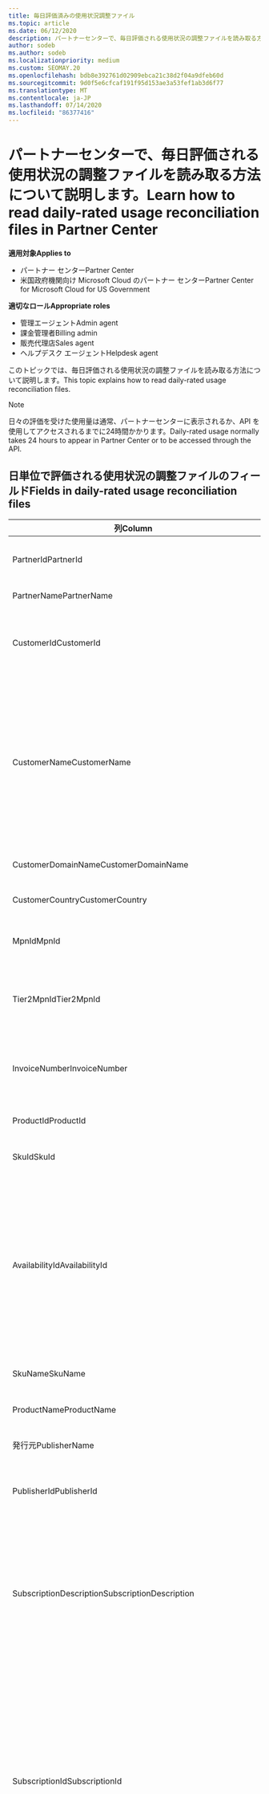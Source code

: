 ```yaml
---
title: 毎日評価済みの使用状況調整ファイル
ms.topic: article
ms.date: 06/12/2020
description: パートナーセンターで、毎日評価される使用状況の調整ファイルを読み取る方法について説明します。
author: sodeb
ms.author: sodeb
ms.localizationpriority: medium
ms.custom: SEOMAY.20
ms.openlocfilehash: bdb8e392761d02909ebca21c38d2f04a9dfeb60d
ms.sourcegitcommit: 9d0f5e6cfcaf191f95d153ae3a53fef1ab3d6f77
ms.translationtype: MT
ms.contentlocale: ja-JP
ms.lasthandoff: 07/14/2020
ms.locfileid: "86377416"
---
```

# <a name="learn-how-to-read-daily-rated-usage-reconciliation-files-in-partner-center"></a><span data-ttu-id="ce3ea-103">パートナーセンターで、毎日評価される使用状況の調整ファイルを読み取る方法について説明します。</span><span class="sxs-lookup"><span data-stu-id="ce3ea-103">Learn how to read daily-rated usage reconciliation files in Partner Center</span></span>

<span data-ttu-id="ce3ea-104">**適用対象**</span><span class="sxs-lookup"><span data-stu-id="ce3ea-104">**Applies to**</span></span>

- <span data-ttu-id="ce3ea-105">パートナー センター</span><span class="sxs-lookup"><span data-stu-id="ce3ea-105">Partner Center</span></span>
- <span data-ttu-id="ce3ea-106">米国政府機関向け Microsoft Cloud のパートナー センター</span><span class="sxs-lookup"><span data-stu-id="ce3ea-106">Partner Center for Microsoft Cloud for US Government</span></span>

<span data-ttu-id="ce3ea-107">**適切なロール**</span><span class="sxs-lookup"><span data-stu-id="ce3ea-107">**Appropriate roles**</span></span>

- <span data-ttu-id="ce3ea-108">管理エージェント</span><span class="sxs-lookup"><span data-stu-id="ce3ea-108">Admin agent</span></span>
- <span data-ttu-id="ce3ea-109">課金管理者</span><span class="sxs-lookup"><span data-stu-id="ce3ea-109">Billing admin</span></span>
- <span data-ttu-id="ce3ea-110">販売代理店</span><span class="sxs-lookup"><span data-stu-id="ce3ea-110">Sales agent</span></span>
- <span data-ttu-id="ce3ea-111">ヘルプデスク エージェント</span><span class="sxs-lookup"><span data-stu-id="ce3ea-111">Helpdesk agent</span></span>

<span data-ttu-id="ce3ea-112">このトピックでは、毎日評価される使用状況の調整ファイルを読み取る方法について説明します。</span><span class="sxs-lookup"><span data-stu-id="ce3ea-112">This topic explains how to read daily-rated usage reconciliation files.</span></span>

>[!NOTE]
><span data-ttu-id="ce3ea-113">日々の評価を受けた使用量は通常、パートナーセンターに表示されるか、API を使用してアクセスされるまでに24時間かかります。</span><span class="sxs-lookup"><span data-stu-id="ce3ea-113">Daily-rated usage normally takes 24 hours to appear in Partner Center or to be accessed through the API.</span></span>

## <a name="fields-in-daily-rated-usage-reconciliation-files"></a><span data-ttu-id="ce3ea-114">日単位で評価される使用状況の調整ファイルのフィールド</span><span class="sxs-lookup"><span data-stu-id="ce3ea-114">Fields in daily-rated usage reconciliation files</span></span>

| <span data-ttu-id="ce3ea-115">列</span><span class="sxs-lookup"><span data-stu-id="ce3ea-115">Column</span></span> | <span data-ttu-id="ce3ea-116">説明</span><span class="sxs-lookup"><span data-stu-id="ce3ea-116">Description</span></span> |
| ------ | ----------- |
| <span data-ttu-id="ce3ea-117">PartnerId</span><span class="sxs-lookup"><span data-stu-id="ce3ea-117">PartnerId</span></span> | <span data-ttu-id="ce3ea-118">GUID 形式のパートナー識別子。</span><span class="sxs-lookup"><span data-stu-id="ce3ea-118">Partner identifier in GUID format.</span></span> |
| <span data-ttu-id="ce3ea-119">PartnerName</span><span class="sxs-lookup"><span data-stu-id="ce3ea-119">PartnerName</span></span> | <span data-ttu-id="ce3ea-120">パートナー名。</span><span class="sxs-lookup"><span data-stu-id="ce3ea-120">Partner name.</span></span> |
| <span data-ttu-id="ce3ea-121">CustomerId</span><span class="sxs-lookup"><span data-stu-id="ce3ea-121">CustomerId</span></span> | <span data-ttu-id="ce3ea-122">GUID 形式の顧客の一意の Microsoft 識別子。</span><span class="sxs-lookup"><span data-stu-id="ce3ea-122">Unique Microsoft identifier for the customer in GUID format.</span></span> |
| <span data-ttu-id="ce3ea-123">CustomerName</span><span class="sxs-lookup"><span data-stu-id="ce3ea-123">CustomerName</span></span> | <span data-ttu-id="ce3ea-124">パートナー センターで報告される顧客の組織名。</span><span class="sxs-lookup"><span data-stu-id="ce3ea-124">Customer's organization name as reported in Partner Center.</span></span> <span data-ttu-id="ce3ea-125">*このコラムは、請求書をシステム情報に合わせて調整する場合に非常に重要です。*</span><span class="sxs-lookup"><span data-stu-id="ce3ea-125">*This column is very important for reconciling the invoice with your system information.*</span></span> |
| <span data-ttu-id="ce3ea-126">CustomerDomainName</span><span class="sxs-lookup"><span data-stu-id="ce3ea-126">CustomerDomainName</span></span> | <span data-ttu-id="ce3ea-127">顧客のドメイン名。</span><span class="sxs-lookup"><span data-stu-id="ce3ea-127">The customer's domain name.</span></span> |
| <span data-ttu-id="ce3ea-128">CustomerCountry</span><span class="sxs-lookup"><span data-stu-id="ce3ea-128">CustomerCountry</span></span> | <span data-ttu-id="ce3ea-129">顧客の在住国。</span><span class="sxs-lookup"><span data-stu-id="ce3ea-129">The country in which the customer is located.</span></span> |
| <span data-ttu-id="ce3ea-130">MpnId</span><span class="sxs-lookup"><span data-stu-id="ce3ea-130">MpnId</span></span> | <span data-ttu-id="ce3ea-131">CSP パートナーの MPN 識別子。</span><span class="sxs-lookup"><span data-stu-id="ce3ea-131">MPN identifier of the CSP partner.</span></span> |
| <span data-ttu-id="ce3ea-132">Tier2MpnId</span><span class="sxs-lookup"><span data-stu-id="ce3ea-132">Tier2MpnId</span></span> | <span data-ttu-id="ce3ea-133">サブスクリプションの販売店の MPN 識別子。</span><span class="sxs-lookup"><span data-stu-id="ce3ea-133">MPN identifier of the reseller of record for the subscription.</span></span> |
| <span data-ttu-id="ce3ea-134">InvoiceNumber</span><span class="sxs-lookup"><span data-stu-id="ce3ea-134">InvoiceNumber</span></span> | <span data-ttu-id="ce3ea-135">指定されたトランザクションが含まれている請求書番号。</span><span class="sxs-lookup"><span data-stu-id="ce3ea-135">Invoice number where the specified transaction appears.</span></span> |
| <span data-ttu-id="ce3ea-136">ProductId</span><span class="sxs-lookup"><span data-stu-id="ce3ea-136">ProductId</span></span> | <span data-ttu-id="ce3ea-137">製品の識別子。</span><span class="sxs-lookup"><span data-stu-id="ce3ea-137">The identifier for the product.</span></span> |
| <span data-ttu-id="ce3ea-138">SkuId</span><span class="sxs-lookup"><span data-stu-id="ce3ea-138">SkuId</span></span> | <span data-ttu-id="ce3ea-139">特定の SKU の識別子。</span><span class="sxs-lookup"><span data-stu-id="ce3ea-139">The identifier for a particular SKU.</span></span> |
| <span data-ttu-id="ce3ea-140">AvailabilityId</span><span class="sxs-lookup"><span data-stu-id="ce3ea-140">AvailabilityId</span></span> | <span data-ttu-id="ce3ea-141">特定の SKU の可用性の識別子。</span><span class="sxs-lookup"><span data-stu-id="ce3ea-141">The identifier for a particular SKU's availability.</span></span> <span data-ttu-id="ce3ea-142">これは、指定された国、通貨、業界セグメントなどで SKU を購入できるかどうかを示します。</span><span class="sxs-lookup"><span data-stu-id="ce3ea-142">This shows whether the SKU is available for purchase in the given country, currency, industry segment, etc.</span></span> |
| <span data-ttu-id="ce3ea-143">SkuName</span><span class="sxs-lookup"><span data-stu-id="ce3ea-143">SkuName</span></span> | <span data-ttu-id="ce3ea-144">特定 SKU のタイトル。</span><span class="sxs-lookup"><span data-stu-id="ce3ea-144">The title for a particular SKU.</span></span> |
| <span data-ttu-id="ce3ea-145">ProductName</span><span class="sxs-lookup"><span data-stu-id="ce3ea-145">ProductName</span></span> | <span data-ttu-id="ce3ea-146">製品の名前です。</span><span class="sxs-lookup"><span data-stu-id="ce3ea-146">The name of the product.</span></span> |
| <span data-ttu-id="ce3ea-147">発行元</span><span class="sxs-lookup"><span data-stu-id="ce3ea-147">PublisherName</span></span> | <span data-ttu-id="ce3ea-148">発行元の名前。</span><span class="sxs-lookup"><span data-stu-id="ce3ea-148">The name of the publisher.</span></span> |
| <span data-ttu-id="ce3ea-149">PublisherId</span><span class="sxs-lookup"><span data-stu-id="ce3ea-149">PublisherId</span></span> | <span data-ttu-id="ce3ea-150">GUID 形式のパブリッシャーの識別子。</span><span class="sxs-lookup"><span data-stu-id="ce3ea-150">The identifier of the publisher in GUID format.</span></span> |
| <span data-ttu-id="ce3ea-151">SubscriptionDescription</span><span class="sxs-lookup"><span data-stu-id="ce3ea-151">SubscriptionDescription</span></span> | <span data-ttu-id="ce3ea-152">価格表で定義されている、顧客が購入したサービス プランの名前。</span><span class="sxs-lookup"><span data-stu-id="ce3ea-152">The name of the service offering purchased by the customer, as defined in the price list.</span></span> <span data-ttu-id="ce3ea-153">(これは、 **Offername**と同じフィールドです)。</span><span class="sxs-lookup"><span data-stu-id="ce3ea-153">(This is an identical field to **OfferName**).</span></span> |
| <span data-ttu-id="ce3ea-154">SubscriptionId</span><span class="sxs-lookup"><span data-stu-id="ce3ea-154">SubscriptionId</span></span> | <span data-ttu-id="ce3ea-155">Microsoft 請求プラットフォームでのサブスクリプションの一意識別子。</span><span class="sxs-lookup"><span data-stu-id="ce3ea-155">Unique identifier for a subscription in the Microsoft billing platform.</span></span> <span data-ttu-id="ce3ea-156">調整には使用されません。</span><span class="sxs-lookup"><span data-stu-id="ce3ea-156">Not used for reconciliation.</span></span> <span data-ttu-id="ce3ea-157">*この識別子は、パートナー管理コンソールの**サブスクリプション ID**と同じではありません。*</span><span class="sxs-lookup"><span data-stu-id="ce3ea-157">*This identifier is not the same as the **Subscription ID** on the partner admin console.*</span></span> |
| <span data-ttu-id="ce3ea-158">ChargeStartDate</span><span class="sxs-lookup"><span data-stu-id="ce3ea-158">ChargeStartDate</span></span> | <span data-ttu-id="ce3ea-159">請求サイクルの開始日 (以前の請求サイクルから以前に使用されていた使用状況データを表示していない日付を表示する場合を除く)。</span><span class="sxs-lookup"><span data-stu-id="ce3ea-159">Start date of the billing cycle (except when presenting dates of previously uncharged latent usage data from the previous billing cycle).</span></span> <span data-ttu-id="ce3ea-160">この時間は常に、1 日の開始時刻である 0:00 です。</span><span class="sxs-lookup"><span data-stu-id="ce3ea-160">The time is always the beginning of the day, 0:00.</span></span> |
| <span data-ttu-id="ce3ea-161">ChargeEndDate</span><span class="sxs-lookup"><span data-stu-id="ce3ea-161">ChargeEndDate</span></span> | <span data-ttu-id="ce3ea-162">請求サイクルの終了日 (以前の請求サイクルから過去に発生した使用状況データを表示する場合を除く)。</span><span class="sxs-lookup"><span data-stu-id="ce3ea-162">End date of billing cycle (except when presenting dates of previously uncharged latent usage data from the previous billing cycle).</span></span> <span data-ttu-id="ce3ea-163">時刻は常に、その日の終わりの時刻 (23:59) になります。</span><span class="sxs-lookup"><span data-stu-id="ce3ea-163">The time is always the end of the day, 23:59.</span></span> |
| <span data-ttu-id="ce3ea-164">UsageDate</span><span class="sxs-lookup"><span data-stu-id="ce3ea-164">UsageDate</span></span> | <span data-ttu-id="ce3ea-165">サービス使用の日付。</span><span class="sxs-lookup"><span data-stu-id="ce3ea-165">Date of service usage.</span></span> |
| <span data-ttu-id="ce3ea-166">MeterType</span><span class="sxs-lookup"><span data-stu-id="ce3ea-166">MeterType</span></span> | <span data-ttu-id="ce3ea-167">メーターの種類。</span><span class="sxs-lookup"><span data-stu-id="ce3ea-167">The type of meter.</span></span> |
| <span data-ttu-id="ce3ea-168">MeterCategory</span><span class="sxs-lookup"><span data-stu-id="ce3ea-168">MeterCategory</span></span> | <span data-ttu-id="ce3ea-169">使用状況の最上位レベルのサービス。</span><span class="sxs-lookup"><span data-stu-id="ce3ea-169">The top-level service for the usage.</span></span> |
| <span data-ttu-id="ce3ea-170">MeterId</span><span class="sxs-lookup"><span data-stu-id="ce3ea-170">MeterId</span></span> | <span data-ttu-id="ce3ea-171">使用されているメーターの識別子。</span><span class="sxs-lookup"><span data-stu-id="ce3ea-171">The identifier for the meter being used.</span></span> |
| <span data-ttu-id="ce3ea-172">MeterSubCategory</span><span class="sxs-lookup"><span data-stu-id="ce3ea-172">MeterSubCategory</span></span> | <span data-ttu-id="ce3ea-173">料金に影響する可能性のある Azure サービスの種類。</span><span class="sxs-lookup"><span data-stu-id="ce3ea-173">The type of Azure service, which can affect the rate.</span></span> |
| <span data-ttu-id="ce3ea-174">MeterName</span><span class="sxs-lookup"><span data-stu-id="ce3ea-174">MeterName</span></span> | <span data-ttu-id="ce3ea-175">使用しているメーターの測定単位。</span><span class="sxs-lookup"><span data-stu-id="ce3ea-175">The unit of measure for the meter being consumed.</span></span> |
| <span data-ttu-id="ce3ea-176">MeterRegion</span><span class="sxs-lookup"><span data-stu-id="ce3ea-176">MeterRegion</span></span> | <span data-ttu-id="ce3ea-177">この列は、これが該当し、設定されている場合に、サービスの領域内でのデータ センターの場所を識別します。</span><span class="sxs-lookup"><span data-stu-id="ce3ea-177">This column identifies the location of a data center within the region for services where this is applicable and populated.</span></span> |
| <span data-ttu-id="ce3ea-178">単位</span><span class="sxs-lookup"><span data-stu-id="ce3ea-178">Unit</span></span> | <span data-ttu-id="ce3ea-179">リソース**名**の単位です。</span><span class="sxs-lookup"><span data-stu-id="ce3ea-179">The unit of the resource **Name**.</span></span> |
| <span data-ttu-id="ce3ea-180">ResourceLocation</span><span class="sxs-lookup"><span data-stu-id="ce3ea-180">ResourceLocation</span></span> | <span data-ttu-id="ce3ea-181">メーターが実行されているデータセンター。</span><span class="sxs-lookup"><span data-stu-id="ce3ea-181">The data center where the meter is running.</span></span> |
| <span data-ttu-id="ce3ea-182">ConsumedService</span><span class="sxs-lookup"><span data-stu-id="ce3ea-182">ConsumedService</span></span> | <span data-ttu-id="ce3ea-183">使用した Azure プラットフォーム サービス。</span><span class="sxs-lookup"><span data-stu-id="ce3ea-183">The Azure platform service that you used.</span></span> |
| <span data-ttu-id="ce3ea-184">ResourceGroup</span><span class="sxs-lookup"><span data-stu-id="ce3ea-184">ResourceGroup</span></span> | <span data-ttu-id="ce3ea-185">Azure ソリューションの関連リソースを保持するコンテナーを表します。</span><span class="sxs-lookup"><span data-stu-id="ce3ea-185">Represents a container that holds related resources for an Azure solution.</span></span> |
| <span data-ttu-id="ce3ea-186">ResourceURI</span><span class="sxs-lookup"><span data-stu-id="ce3ea-186">ResourceURI</span></span> | <span data-ttu-id="ce3ea-187">使用されているリソースの URI。</span><span class="sxs-lookup"><span data-stu-id="ce3ea-187">The URI of the resource being used.</span></span> |
| <span data-ttu-id="ce3ea-188">ChargeType</span><span class="sxs-lookup"><span data-stu-id="ce3ea-188">ChargeType</span></span> | <span data-ttu-id="ce3ea-189">料金または調整の種類。</span><span class="sxs-lookup"><span data-stu-id="ce3ea-189">The type of charge or adjustment.</span></span>  |
| <span data-ttu-id="ce3ea-190">UnitPrice</span><span class="sxs-lookup"><span data-stu-id="ce3ea-190">UnitPrice</span></span> | <span data-ttu-id="ce3ea-191">ライセンスあたりの料金。購入時の価格表に記載されています。</span><span class="sxs-lookup"><span data-stu-id="ce3ea-191">Price per license, as published in the price list at the time of purchase.</span></span> <span data-ttu-id="ce3ea-192">この価格が、調整中に請求システムに格納されている情報と一致していることを確認してください。</span><span class="sxs-lookup"><span data-stu-id="ce3ea-192">Make sure this price matches the information stored in your billing system during reconciliation.</span></span> |
| <span data-ttu-id="ce3ea-193">Quantity</span><span class="sxs-lookup"><span data-stu-id="ce3ea-193">Quantity</span></span> | <span data-ttu-id="ce3ea-194">ライセンス数。</span><span class="sxs-lookup"><span data-stu-id="ce3ea-194">Number of licenses.</span></span> <span data-ttu-id="ce3ea-195">この価格が、調整中に請求システムに格納されている情報と一致していることを確認してください。</span><span class="sxs-lookup"><span data-stu-id="ce3ea-195">Make sure this price matches the information stored in your billing system during reconciliation.</span></span> |
| <span data-ttu-id="ce3ea-196">Unittype.pixel 単位</span><span class="sxs-lookup"><span data-stu-id="ce3ea-196">UnitType</span></span> | <span data-ttu-id="ce3ea-197">メーターが課金するユニットの種類。</span><span class="sxs-lookup"><span data-stu-id="ce3ea-197">The type of unit the meter is charged in.</span></span>  |
| <span data-ttu-id="ce3ea-198">すべての Lingpretaxtotal</span><span class="sxs-lookup"><span data-stu-id="ce3ea-198">BillingPreTaxTotal</span></span> | <span data-ttu-id="ce3ea-199">税金までの合計請求額。</span><span class="sxs-lookup"><span data-stu-id="ce3ea-199">Total billing amount before taxes.</span></span> |
| <span data-ttu-id="ce3ea-200">BillingCurrency</span><span class="sxs-lookup"><span data-stu-id="ce3ea-200">BillingCurrency</span></span> | <span data-ttu-id="ce3ea-201">顧客の地域における通貨。</span><span class="sxs-lookup"><span data-stu-id="ce3ea-201">The currency in the customer's geographic region.</span></span> |
| <span data-ttu-id="ce3ea-202">PricingPreTaxTotal</span><span class="sxs-lookup"><span data-stu-id="ce3ea-202">PricingPreTaxTotal</span></span> | <span data-ttu-id="ce3ea-203">税金が追加される前の価格。</span><span class="sxs-lookup"><span data-stu-id="ce3ea-203">The pricing before taxes are added.</span></span> |
| <span data-ttu-id="ce3ea-204">PricingCurrency</span><span class="sxs-lookup"><span data-stu-id="ce3ea-204">PricingCurrency</span></span> | <span data-ttu-id="ce3ea-205">価格表の通貨。</span><span class="sxs-lookup"><span data-stu-id="ce3ea-205">The currency in the price list.</span></span> |
| <span data-ttu-id="ce3ea-206">ServiceInfo1</span><span class="sxs-lookup"><span data-stu-id="ce3ea-206">ServiceInfo1</span></span> | <span data-ttu-id="ce3ea-207">特定の日にプロビジョニングおよび使用された Service Bus 接続の数。</span><span class="sxs-lookup"><span data-stu-id="ce3ea-207">The number of Service Bus connections that were provisioned and utilized on a given day.</span></span> |
| <span data-ttu-id="ce3ea-208">ServiceInfo2</span><span class="sxs-lookup"><span data-stu-id="ce3ea-208">ServiceInfo2</span></span> | <span data-ttu-id="ce3ea-209">省略可能なサービスに固有のメタデータをキャプチャするレガシ フィールド。</span><span class="sxs-lookup"><span data-stu-id="ce3ea-209">A legacy field that captures optional service-specific metadata.</span></span> |
| <span data-ttu-id="ce3ea-210">Tags</span><span class="sxs-lookup"><span data-stu-id="ce3ea-210">Tags</span></span> | <span data-ttu-id="ce3ea-211">ユーザーによって設定された Azure リソースの論理編成を表します。</span><span class="sxs-lookup"><span data-stu-id="ce3ea-211">Represents a logical organization of Azure resources set by the user.</span></span> |
| <span data-ttu-id="ce3ea-212">AdditionalInfo</span><span class="sxs-lookup"><span data-stu-id="ce3ea-212">AdditionalInfo</span></span> | <span data-ttu-id="ce3ea-213">他の列で説明されていない任意の追加情報。</span><span class="sxs-lookup"><span data-stu-id="ce3ea-213">Any additional information not covered in other columns.</span></span> |
| <span data-ttu-id="ce3ea-214">EffectiveUnitPrice</span><span class="sxs-lookup"><span data-stu-id="ce3ea-214">EffectiveUnitPrice</span></span> | <span data-ttu-id="ce3ea-215">割引、獲得したクレジットなど、単位ごとに課金される実際の値。</span><span class="sxs-lookup"><span data-stu-id="ce3ea-215">The actual value charged per unit, including any discounts, earned credit, etc.</span></span> |
| <span data-ttu-id="ce3ea-216">PCToBCExchangeRate</span><span class="sxs-lookup"><span data-stu-id="ce3ea-216">PCToBCExchangeRate</span></span> | <span data-ttu-id="ce3ea-217">料金通貨に適用される換算レートが請求通貨に適用されます。</span><span class="sxs-lookup"><span data-stu-id="ce3ea-217">Exchange rate applied for pricing currency to billing currency.</span></span> |
| <span data-ttu-id="ce3ea-218">PCToBCExchangeRateDate</span><span class="sxs-lookup"><span data-stu-id="ce3ea-218">PCToBCExchangeRateDate</span></span> | <span data-ttu-id="ce3ea-219">請求通貨の価格の通貨が決定される日付。</span><span class="sxs-lookup"><span data-stu-id="ce3ea-219">The date on which the pricing currency to the billing currency is determined.</span></span> |
| <span data-ttu-id="ce3ea-220">EntitlementId</span><span class="sxs-lookup"><span data-stu-id="ce3ea-220">EntitlementId</span></span> | <span data-ttu-id="ce3ea-221">Azure サブスクリプション ID を表します。</span><span class="sxs-lookup"><span data-stu-id="ce3ea-221">Represents the Azure Subscription ID.</span></span> |
| <span data-ttu-id="ce3ea-222">EntitlementDescription</span><span class="sxs-lookup"><span data-stu-id="ce3ea-222">EntitlementDescription</span></span> | <span data-ttu-id="ce3ea-223">Azure サブスクリプション ID の名前を表します。</span><span class="sxs-lookup"><span data-stu-id="ce3ea-223">Represents the name of the Azure Subscription ID.</span></span> |
| <span data-ttu-id="ce3ea-224">PartnerEarnedCreditPercentage</span><span class="sxs-lookup"><span data-stu-id="ce3ea-224">PartnerEarnedCreditPercentage</span></span> | <span data-ttu-id="ce3ea-225">品目の PartnerEarnedCredit を表示します。</span><span class="sxs-lookup"><span data-stu-id="ce3ea-225">Displays the PartnerEarnedCredit for the line item.</span></span> <span data-ttu-id="ce3ea-226">獲得クレジットは、0または15% になります</span><span class="sxs-lookup"><span data-stu-id="ce3ea-226">Earned credit will be either 0 or 15 percent</span></span> |

>[!NOTE]
><span data-ttu-id="ce3ea-227">日常的に評価される使用量は、パートナーセンターに表示されるか、API を使用してアクセスされるまでに、通常24時間かかります。</span><span class="sxs-lookup"><span data-stu-id="ce3ea-227">Daily-rated usage normally takes 24 hours to appear in Partner Center or to be accessed through API.</span></span>


